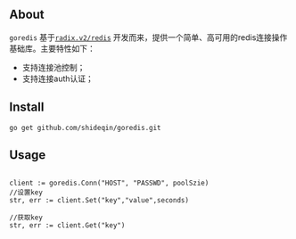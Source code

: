 ## About

`goredis` 基于[`radix.v2/redis`](https://github.com/mediocregopher/radix.v2/redis) 开发而来，提供一个简单、高可用的redis连接操作基础库。主要特性如下：

* 支持连接池控制；
* 支持连接auth认证；

## Install

```
go get github.com/shideqin/goredis.git
```

## Usage

```golang

client := goredis.Conn("HOST", "PASSWD", poolSzie)
//设置key
str, err := client.Set("key","value",seconds)

//获取key
str, err := client.Get("key")


```
